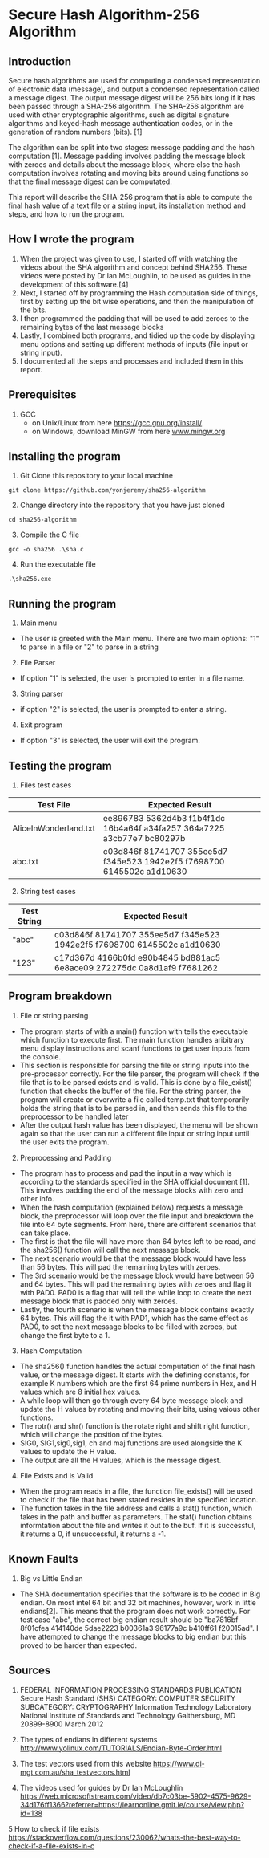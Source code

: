 # Secure Hash Algorithm-256 Algorithm
## Introduction
Secure hash algorithms are used for computing a condensed representation of electronic data (message), and output a condensed representation called a message digest. The output message digest will be 256 bits long if it has been passed through a SHA-256 algorithm. The SHA-256 algorithm are used with other cryptographic algorithms, such as digital signature algorithms and keyed-hash message authentication codes, or in the generation of random numbers (bits). [1]

The algorithm can be split into two stages: message padding and the hash computation [1]. Message padding involves padding the message block with zeroes and details about the message block, where else the hash computation involves rotating and moving bits around using functions so that the final message digest can be computated. 

This report will describe the SHA-256 program that is able to compute the final hash value of a text file or a string input, its installation method and steps, and how to run the program.

## How I wrote the program
1. When the project was given to use, I started off with watching the videos about the SHA algorithm and concept behind SHA256. These videos were posted by Dr Ian McLoughlin, to be used as guides in the development of this software.[4]
2. Next, I started off by programming the Hash computation side of things, first by setting up the bit wise operations, and then the manipulation of the bits.
3. I then programmed the padding that will be used to add zeroes to the remaining bytes of the last message blocks
4. Lastly, I combined both programs, and tidied up the code by displaying menu options and setting up different methods of inputs (file input or string input).
5. I documented all the steps and processes and included them in this report.


## Prerequisites
1. GCC
    - on Unix/Linux from here https://gcc.gnu.org/install/
    - on Windows, download MinGW from here www.mingw.org

## Installing the program
1. Git Clone this repository to your local machine
``` 
git clone https://github.com/yonjeremy/sha256-algorithm
```
2. Change directory into the repository that you have just cloned
``` 
cd sha256-algorithm
```
3. Compile the C file
```
gcc -o sha256 .\sha.c
```
4. Run the executable file
```
.\sha256.exe
```
## Running the program
1. Main menu
- The user is greeted with the Main menu. There are two main options: "1" to parse in a file or "2" to parse in a string
2. File Parser
- If option "1" is selected, the user is prompted to enter in a file name.
3. String parser 
- if option "2" is selected, the user is prompted to enter a string.
4. Exit program
- If option "3" is selected, the user will exit the program.

## Testing the program
1. Files test cases

| Test File  | Expected Result |
| ------------- | ------------- |
| AliceInWonderland.txt  | ee896783 5362d4b3 f1b4f1dc 16b4a64f a34fa257 364a7225 a3cb77e7 bc80297b  |
| abc.txt  | c03d846f 81741707 355ee5d7 f345e523 1942e2f5 f7698700 6145502c a1d10630   |


2. String test cases

| Test String  | Expected Result |
| ------------- | ------------- |
| "abc"  | c03d846f 81741707 355ee5d7 f345e523 1942e2f5 f7698700 6145502c a1d10630  |
| "123"  | c17d367d 4166b0fd e90b4845 bd881ac5 6e8ace09 272275dc 0a8d1af9 f7681262   |



## Program breakdown
1. File or string parsing
- The program starts of with a main() function with tells the executable which function to execute first. The main function handles aribitrary menu display instructions and scanf functions to get user inputs from the console.
- This section is responsible for parsing the file or string inputs into the pre-processor correctly. For the file parser, the program will check if the file that is to be parsed exists and is valid. This is done by a file_exist() function that checks the buffer of the file. For the string parser, the program will create or overwrite a file called temp.txt that temporarily holds the string that is to be parsed in, and then sends this file to the preprocessor to be handled later
- After the output hash value has been displayed, the menu will be shown again so that the user can run a different file input or string input until the user exits the program.

2. Preprocessing and Padding
- The program has to process and pad the input in a way which is according to the standards specified in the SHA official document [1]. This involves padding the end of the message blocks with zero and other info.
- When the hash computation (explained below) requests a message block, the preprocessor will loop over the file input and breakdown the file into 64 byte segments. From here, there are different scenarios that can take place. 
- The first is that the file will have more than 64 bytes left to be read, and the sha256() function will call the next message block. 
- The next scenario would be that the message block would have less than 56 bytes. This will pad the remaining bytes with zeroes. 
- The 3rd scenario would be the message block would have between 56 and 64 bytes. This will pad the remaining bytes with zeroes and flag it with PAD0. PAD0 is a flag that will tell the while loop to create the next message block that is padded only with zeroes. 
- Lastly, the fourth scenario is when the message block contains exactly 64 bytes. This will flag the it with PAD1, which has the same effect as PAD0, to set the next message blocks to be filled with zeroes, but change the first byte to a 1.

3. Hash Computation
- The sha256() function handles the actual computation of the final hash value, or the message digest. It starts with the defining constants, for example K numbers which are the first 64 prime numbers in Hex, and H values which are 8 initial hex values. 
- A while loop will then go through every 64 byte message block and update the H values by rotating and moving their bits, using vaious other functions.
- The rotr() and shr() function is the rotate right and shift right function, which will change the position of the bytes.
- SIG0, SIG1,sig0,sig1, ch and maj functions are used alongside the K values to update the H value.
- The output are all the H values, which is the message digest.

4. File Exists and is Valid
- When the program reads in a file, the function file_exists() will be used to check if the file that has been stated resides in the specified location. 
- The function takes in the file address and calls a stat() function, which takes in the path and buffer as parameters. The stat() function obtains informtation about the file and writes it out to the buf. If it is successful, it returns a 0, if unsuccessful, it returns a -1.

## Known Faults
1. Big vs Little Endian
- The SHA documentation specifies that the software is to be coded in Big endian. On most intel 64 bit and 32 bit machines, however, work in little endians[2]. This means that the program does not work correctly. For test case "abc", the correct big endian result should be "ba7816bf 8f01cfea 414140de 5dae2223 b00361a3 96177a9c b410ff61 f20015ad". I have attempted to change the message blocks to big endian but this proved to be harder than expected. 

## Sources
1. FEDERAL INFORMATION PROCESSING STANDARDS PUBLICATION
Secure Hash Standard (SHS)
CATEGORY: COMPUTER SECURITY SUBCATEGORY: CRYPTOGRAPHY
Information Technology Laboratory
National Institute of Standards and Technology
Gaithersburg, MD 20899-8900
March 2012 

2. The types of endians in different systems http://www.yolinux.com/TUTORIALS/Endian-Byte-Order.html

3. The test vectors used from this website https://www.di-mgt.com.au/sha_testvectors.html

4. The videos used for guides by Dr Ian McLoughlin
https://web.microsoftstream.com/video/db7c03be-5902-4575-9629-34d176ff1366?referrer=https://learnonline.gmit.ie/course/view.php?id=138

5 How to check if file exists
https://stackoverflow.com/questions/230062/whats-the-best-way-to-check-if-a-file-exists-in-c
